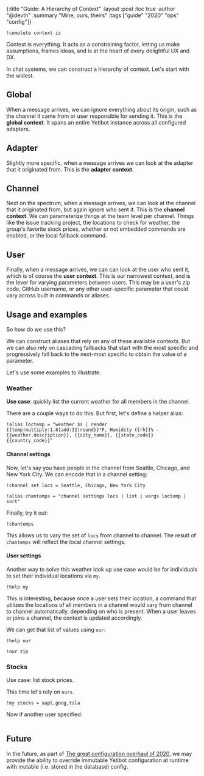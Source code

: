 {:title "Guide: A Hierarchy of Context"
 :layout :post
 :toc true
 :author "@devth"
 :summary "Mine, ours, theirs"
 :tags  ["guide" "2020" "ops" "config"]}

```yetibot
!complete context is
```

Context is everything. It acts as a constraining factor, letting us make
assumptions, frames ideas, and is at the heart of every delightful UX and DX.

In chat systems, we can construct a hierarchy of context. Let's start with the
widest.

## Global

When a message arrives, we can ignore everything about its origin, such as the
channel it came from or user responsible for sending it. This is the
**global context**. It spans an entire Yetibot instance across all configured
adapters.

## Adapter

Slightly more specific, when a message arrives we can look at the adapter that
it originated from. This is the **adapter context**.

## Channel

Next on the spectrum, when a message arrives, we can look at the channel that it
originated from, but again ignore who sent it. This is the **channel context**. We
can parameterize things at the team level per channel. Things like the issue
tracking project, the locations to check for weather, the group's favorite stock
prices, whether or not embedded commands are enabled, or the local fallback
command.

## User

Finally, when a message arrives, we can can look at the user who sent it, which
is of course the **user context**. This is our narrowest context, and is the lever
for varying parameters between users. This may be a user's zip code, GitHub
username, or any other user-specific parameter that could vary across built in
commands or aliases.

## Usage and examples

So how do we use this?

We can construct aliases that rely on any of these available contexts. But we
can also rely on cascading fallbacks that start with the most specific and
progressively fall back to the next-most specific to obtain the value of a
parameter.

Let's use some examples to illustrate.

### Weather

**Use case**: quickly list the current weather for all members in the channel.

There are a couple ways to do this. But first, let's define a helper alias:

```yetibot
!alias loctemp = "weather $s | render {{temp|multiply:1.8|add:32|round}}°F, Humidity {{rh}}% - {{weather.description}}, {{city_name}}, {{state_code}} {{country_code}}"
```

#### Channel settings

Now, let's say you have people in the channel from Seattle, Chicago, and New
York City. We can encode that in a channel setting:

```yetibot
!channel set locs = Seattle, Chicago, New York City
```

```yetibot
!alias chantemps = "channel settings locs | list | xargs loctemp | sort"
```

Finally, try it out:

```yetibot
!chantemps
```

This allows us to vary the set of `locs` from channel to channel.
The result of `chantemps` will reflect the local channel settings.

#### User settings

Another way to solve this weather look up use case would be for individuals to
set their individual locations via `my`.

```yetibot
!help my
```

This is interesting, because once a user sets their location, a command that
utilizes the locations of all members in a channel would vary from channel to
channel automatically, depending on who is present. When a user leaves or joins
a channel, the context is updated accordingly.

We can get that list of values using `our`:

```yetibot
!help our
```

```yetibot
!our zip
```

### Stocks

Use case: list stock prices.

This time let's rely on `ours`.

```yetibot
!my stocks = aapl,goog,tsla
```

Now if another user specified:

```yetibot
```

## Future

In the future, as part of
[The great configuration overhaul of 2020](https://github.com/yetibot/yetibot/projects/5),
we may provide the ability to override immutable Yetibot configuration at
runtime with mutable (i.e. stored in the database) config.

